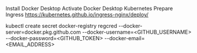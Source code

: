 Install Docker Desktop
Activate Docker Desktop Kubernetes
Prepare Ingress https://kubernetes.github.io/ingress-nginx/deploy/

kubectl create secret docker-registry regcred --docker-server=docker.pkg.github.com --docker-username=<GITHUB_USERNAME> --docker-password=<GITHUB_TOKEN> --docker-email=<EMAIL_ADDRESS>
